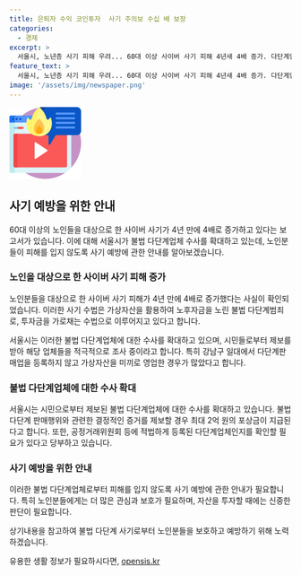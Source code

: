 ```yaml
---
title: 은퇴자 수익 코인투자  사기 주의보 수십 배 보장
categories:
  - 경제
excerpt: >
  서울시, 노년층 사기 피해 우려... 60대 이상 사이버 사기 피해 4년새 4배 증가. 다단계업체 수사 확대. A 씨 등 노후자금으로 투자, 사라진 업체로 피해 속출. 서울시, 불법 다단계업체 8건 형사입건, 4건 검찰 송치. 경찰청, 60대 이상 사이버 사기 피해자 1만1435명. 서울시, 시민 제보 받아 불법 다단계업체 수사 확대. 최대 2억 원의 포상금 제공. 공정거래위원회 등 등록 확인 필요 당부.
feature_text: >
  서울시, 노년층 사기 피해 우려... 60대 이상 사이버 사기 피해 4년새 4배 증가. 다단계업체 수사 확대. A 씨 등 노후자금으로 투자, 사라진 업체로 피해 속출. 서울시, 불법 다단계업체 8건 형사입건, 4건 검찰 송치. 경찰청, 60대 이상 사이버 사기 피해자 1만1435명. 서울시, 시민 제보 받아 불법 다단계업체 수사 확대. 최대 2억 원의 포상금 제공. 공정거래위원회 등 등록 확인 필요 당부.
image: '/assets/img/newspaper.png'
---
```


<p><img src="/assets/img/news.png" alt="rentncar 속보" /></p>

<h2 data-ke-size="size26">사기 예방을 위한 안내</h2>

<p>60대 이상의 노인들을 대상으로 한 사이버 사기가 4년 만에 4배로 증가하고 있다는 보고서가 있습니다. 이에 대해 서울시가 불법 다단계업체 수사를 확대하고 있는데, 노인분들이 피해를 입지 않도록 사기 예방에 관한 안내를 알아보겠습니다.</p>

<h3>노인을 대상으로 한 사이버 사기 피해 증가</h3>

<p>노인분들을 대상으로 한 사이버 사기 피해가 4년 만에 4배로 증가했다는 사실이 확인되었습니다. 이러한 사기 수법은 가상자산을 활용하여 노후자금을 노린 불법 다단계범죄로, 투자금을 가로채는 수법으로 이루어지고 있다고 합니다.</p>

<p data-ke-size="size16">서울시는 이러한 불법 다단계업체에 대한 수사를 확대하고 있으며, 시민들로부터 제보를 받아 해당 업체들을 적극적으로 조사 중이라고 합니다. 특히 강남구 일대에서 다단계판매업을 등록하지 않고 가상자산을 미끼로 영업한 경우가 많았다고 합니다.</p>

<h3>불법 다단계업체에 대한 수사 확대</h3>

<p>서울시는 시민으로부터 제보된 불법 다단계업체에 대한 수사를 확대하고 있습니다. 불법 다단계 판매행위와 관련한 결정적인 증거를 제보할 경우 최대 2억 원의 포상금이 지급된다고 합니다. 또한, 공정거래위원회 등에 적법하게 등록된 다단계업체인지를 확인할 필요가 있다고 당부하고 있습니다.</p>

<h3>사기 예방을 위한 안내</h3>

<p>이러한 불법 다단계업체로부터 피해를 입지 않도록 사기 예방에 관한 안내가 필요합니다. 특히 노인분들에게는 더 많은 관심과 보호가 필요하며, 자산을 투자할 때에는 신중한 판단이 필요합니다.</p>

<p>상기내용을 참고하여 불법 다단계 사기로부터 노인분들을 보호하고 예방하기 위해 노력하겠습니다.</p>
유용한 생활 정보가 필요하시다면, <a href="https://opensis.kr" rel="dofollow">opensis.kr</a>


